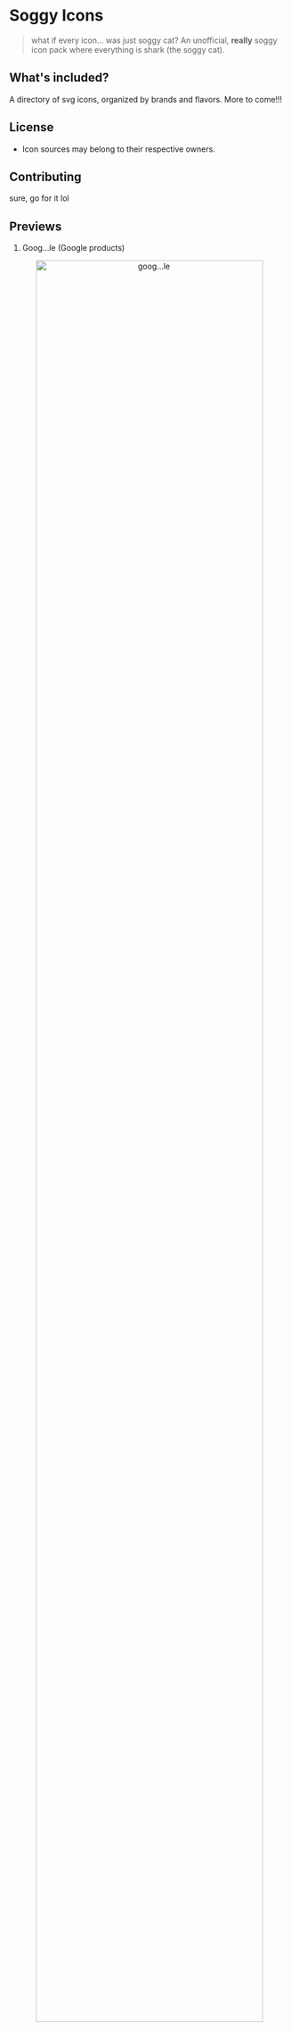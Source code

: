 # Soggy Icons
> what if every icon... was just soggy cat?
An unofficial, **really** soggy icon pack where everything is shark (the soggy cat).

## What's included?
A directory of svg icons, organized by brands and flavors. More to come!!!

## License
- Icon sources may belong to their respective owners.

## Contributing
sure, go for it lol

## Previews
1. Goog...le (Google products)
<p align="center">
    <img src="holdon" alt="goog...le" width="90%" height="auto"> <br>
</p>

## Credits
- Original icons structures inspired by [Simple Icons](https://simpleicons.org/)
- **soggy organization** for the images.
- And [me (lunar)](https://github.com/lunar1um), the guy who has nothing else better to do for editing the icons
